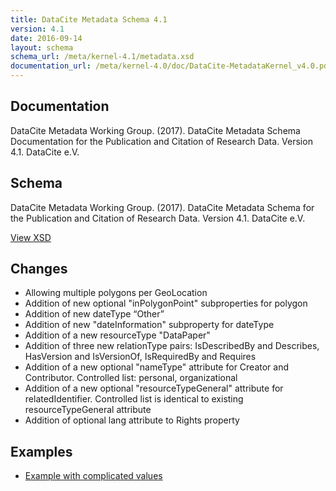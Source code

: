 ```yaml
---
title: DataCite Metadata Schema 4.1
version: 4.1
date: 2016-09-14
layout: schema
schema_url: /meta/kernel-4.1/metadata.xsd
documentation_url: /meta/kernel-4.0/doc/DataCite-MetadataKernel_v4.0.pdf
---
```


## Documentation
DataCite Metadata Working Group. (2017). DataCite Metadata Schema Documentation for the Publication and Citation of Research Data. Version 4.1. DataCite e.V.

## Schema
DataCite Metadata Working Group. (2017). DataCite Metadata Schema for the Publication and Citation of Research Data. Version 4.1. DataCite e.V.

<a href="metadata.xsd" class="btn">View XSD</a>

## Changes

* Allowing multiple polygons per GeoLocation
* Addition of new optional "inPolygonPoint" subproperties for polygon
* Addition of new dateType “Other”
*	Addition of new "dateInformation" subproperty for dateType
*	Addition of a new resourceType "DataPaper"
*	Addition of three new relationType pairs: IsDescribedBy and Describes, HasVersion and IsVersionOf, IsRequiredBy and Requires
* Addition of a new optional "nameType" attribute for Creator and Contributor. Controlled list: personal, organizational
* Addition of a new optional "resourceTypeGeneral" attribute for relatedIdentifier. Controlled list is identical to existing resourceTypeGeneral attribute
* Addition of optional lang attribute to Rights property

## Examples

* [Example with complicated values](example/datacite-example-complicated-v4.1.xml)
